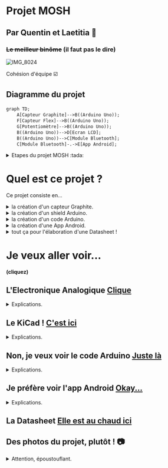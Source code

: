 # Projet MOSH
## Par Quentin et Laetitia 🥇
### ~~Le meilleur binôme~~ (il faut pas le dire) 

![IMG_8024](https://github.com/MOSH-Insa-Toulouse/2023-2024-LEROI-FABRE/assets/159795025/75c8a517-8a90-4ea4-baef-abd0838ea5a8)

Cohésion d'équipe ☑️
## Diagramme du projet
```mermaid
graph TD;
    A[Capteur Graphite]-->B((Arduino Uno));
    F[Capteur Flex]-->B((Arduino Uno));
    G[Potentiomètre]-->B((Arduino Uno));
    B((Arduino Uno))-->D[Ecran LCD];
    B((Arduino Uno))-->C[Module Bluetooth];
    C[Module Bluetooth]-.->E[App Android];

```

<details>
<summary>  Etapes du projet MOSH :tada:  </summary>
  
  - [x] Attribution des inputs de l'arduino aux différents capteurs
  - [X] Electronique Analogique
  - [x] Schématique KiCad  
  - [x] Routage KiCad
  - [x] Impression du cricuit
  - [x] Percage
  - [X] Montage des capteurs sur le circuit imprimé (par Cathy, MERCIII)
  - [X] Code Arduino
  - [X] App Android
  - [X] Création du banc de test
  - [X] Création de la datasheet
        
</details>


# Quel est ce projet ?

Ce projet consiste en...

<details>
<summary> la création d'un capteur Graphite. </summary>
Un capteur graphite, c'est tout simplement un morceau de papier où l'on colorie une zone à l'aide d'un crayon à papier. Il permet de mesurer des variations de résistance lorqu'on le déforme. Voici la forme de capteur que nous utilisons : 

![IMG_8024](https://github.com/MOSH-Insa-Toulouse/2023-2024-LEROI-FABRE/blob/main/Images/Jauge_Contrainte_A_Imprimer.png)
</details>

<details>
<summary> la création d'un shield Arduino. </summary>
Cela permet d'effectuer les acquisitions des données envoyées par notre capteur (des variations de tensions que nous pouvons traduire en résistance !). 
Nous y implémenterons également un capteur Flex dont voici la datasheet : (insérer la datasheet), un écran LCD pour afficher les données du capteur graphite ou du capteur flex, un potentiomètre qui permettra à l'utilisateur de naviguer dans un menu qui permet d'afficher les données du capteur graphite ou du capteur flex, un potentiomètre numérique qui permettra d'ajuster une résistance pour la maniulation des données du capteur graphite,... 

Pour cela, il nous faut créer le shield sous KiCad, le faire imprimer, percer le trous, et y monter nos capteurs.
</details>

<details>
<summary> la création d'un code Arduino. </summary>
Le code permettra de commander le microcontrôleur Arduino Uno : gestion des données, commnication Bluetooth (voir App android), choix de la résistance du potentiomètre numérique, affichage sur l'écran LCD...
</details>

<details>
<summary> la création d'une App Android. </summary>
Notre projet s'accompagne également d'une App Android : grâce à la communication Bluetooth, nous pouvons afficher sur un smartphone des graphiques des données enregistrées par nos deux capteurs. Nous créons l'app sur  MIT app Inventor (https://community.appinventor.mit.edu/).
</details>

<details>
<summary> tout ça pour l'élaboration d'une Datasheet ! </summary>
L'objectif final, le graal du projet, c'est de rédiger une datasheet du cpateur Graphite. Le banc de test et notre code arduino nous ont permis de réaliser toutes les mesures. 
</details>

# Je veux aller voir...
 __(cliquez)__ 

## L'Electronique Analogique  [Clique](https://github.com/MOSH-Insa-Toulouse/2023-2024-LEROI-FABRE/tree/main/LTSpice%20-%20Electronique%20Analogique)
<details>
<summary> Explications. </summary>
    
Vous trouverez dans ce dossier le circuit analogique du capteur graphite. Il y a un amplificateur transimpédance et un filtre qui permettent d'obtenir un signal utilisable. En effet, le signal délivré par le capteur sans ce circuit est trop faible : il a un courant moyen de 100nA, donc il faudrait un microcontrôleur très précis pour pouvoir détecter des variations sur ce signal. C'est pourquoi nous l'amplifions. 

Les filtres sont nécessaires afin d'élminer les fréquences 50Hz dans lesquelles nos environnements sont baignés (à cause du réseau électrique), et d'autres fréquences parasites.

Voici un schéma, qui est une capture d'écran de nos simulations LTSpice : 
![IMG_8024](https://github.com/MOSH-Insa-Toulouse/2023-2024-LEROI-FABRE/blob/main/Images/LTSpice)


Les parties qui servent à filtrer sont dans les rectangles :
- le rectangle vert, avec une capacité de 100n, sert à filtrer le signal d'entrée. C'est un filtre passe-bas. Sa fréquence de transition est d'envirion 159Hz (formule f=1/(2*pi*R*C)). Il permet donc d'éliminer le bruit qui pourrait naître à l'entrée du circuit.
- le rectangle violet a une fonction similaire : c'est un filtre passe-bas, qui permet de filtrer le bruit en sortie, de fréquence de transition de 1591Hz.
- le rectangle rouge entoure le filtre passe-bas qui permet de filtrer le bruit environnant à 50Hz.

Le reste du circuit permet de réaliser l'amplifictation du signal. 

</details>

## Le KiCad ! [C'est ici](https://github.com/MOSH-Insa-Toulouse/2023-2024-LEROI-FABRE/tree/main/KiCad)

<details>
<summary> Explications. </summary>
    
Nous avons créé des empreintes KiCad pour notre capteur graphite, et pour les éléments qui ne sont pas déjà disponibles dans a librairie intégrée KiCad. Vous pouvez les retrouver dans le dossier KiCad. 

Nous avons ces contraintes pour la fabrication de nos shields : 
- largeur de routage de 0.5mm minimum.
- largeur de 0.5mm minimum entre différents routages afin d'assurer l'isolation électrique.
- nous avons élargi les pads du module bluetooth, de l'encodeur rotatoire, de l'écran OLED et des connecteurs du header à 2*2.54 (oval).
- vias de 0.8mm, cercle de 2.54mm.

Cela assure le fonctionnement du shield, et nous permet de percer les vias facilement.

| :exclamation:  ATTENTION CHERS COLLEGUES   |
|----------------------------------------------|

Nous avons commis des erreurs sur le fichier KiCad ! Chers ingénieurs/techniciens/instrumentateurs qui réalisez ce projet en suivant nos pas, n'oubliez pas de relier le MCP au reste du circuit !! Et n'inversez pas les pattes du LTC !!


</details>


## Non, je veux voir le code Arduino [Juste là](https://github.com/MOSH-Insa-Toulouse/2023-2024-LEROI-FABRE/tree/main/Arduino%20V2/projet_capteur) 

<details>
<summary> Explications. </summary>

Ce code a toutes ces fonctionalités :
- gère l'affichage sur l'écran OLED via une fonction.
- l'interruption DoEncodeur est réalisée à chaque fois que quelqu'un tourne l'encodeur rotatoire : l'utilisateur tourne l'encodeur, et au prochain tick de clock, linterruption sera réalisée. Elle permet d'ajouter +1 à la valeur que compte l'encodeur. Celui-ci sert à gérer le menu de l'écran OLED. Le principe est que lorsque nous tournons l'encodeur, c'est pour changer l'affichage de l'écran. Ainsi, si la valeur comptée par l'encodeur est paire nous aurons un afichage (capteur Flex), et s'il est impair, nous aurons un autre affichage (capteur graphite).
- la communication Bluetooth : nosu envoyons les données du capteur graphite ou du capteur flex à une application MIT via bluetooth. Si le module bluetooth recoit 1 de la part de l'application, c'est que l'utilisateur a appuyé sur le bouton "capteur flex". S'il recoit 2, c'est que l'utilisateur a appuyé sur "capteur graphite" dans l'app.
- la modification de la résistance du potentiomètre numérique : cela permet de calibrer le signal renvoyé par le capteur graphite.

  </details>

## Je préfère voir l'app Android [Okay...](https://github.com/MOSH-Insa-Toulouse/2023-2024-LEROI-FABRE/tree/main/App%20Android)
<details>
<summary> Explications. </summary>

Le projet s'accompagne d'une App qui fonctionne sur les téléphones android. Elle permet d'abotenir en temps réel les mesures du capteur graphite ou du capteur flex. Cela fonctionne grâce à une connexion Bluetooth. L'application est simple d'utilisation pour l'utilisateur.

Le code de l'application se fait sous [MIT App Inventor.](https://community.appinventor.mit.edu/) C'est un site gratuit simple dutilisation. Le code se fait via des blocks que l'utilisateur ajoute petit à petite, c'est très intuitif.
Voici une photo de l'application en fonctionnement :

![IMG_8024](https://github.com/MOSH-Insa-Toulouse/2023-2024-LEROI-FABRE/blob/main/Images/app.png)

</details>

## La Datasheet [Elle est au chaud ici](https://github.com/MOSH-Insa-Toulouse/2023-2024-LEROI-FABRE/tree/main/Datasheet)

## Des photos du projet, plutôt ! 📷 
<details>
<summary> Attention, époustouflant. </summary>

| :boom: BANG               |
|:----------------------------|
| Le capteur fonctionne ! On capte bien des variations quand on bouge le capteur Graphite |

![IMG_8024](https://github.com/MOSH-Insa-Toulouse/2023-2024-LEROI-FABRE/blob/main/Images/ca-marche!.png)

| :boom: BANG               |
|:----------------------------|
| Le projet, c'est aussi beaucoup de fils lors de la phase de tests ! On a nettoyé tous ces fils ensuite, et c'était tout de suite beaucoup plus clair..! |


![IMG_8024](https://github.com/MOSH-Insa-Toulouse/2023-2024-LEROI-FABRE/blob/main/Images/bcp-de-fils.png)

| :boom: BANG               |
|:----------------------------|
| Une des erreurs du fichier KiCad... |


![IMG_8024](https://github.com/MOSH-Insa-Toulouse/2023-2024-LEROI-FABRE/blob/main/Images/erreurs.png)

| :boom: BANG               |
|:----------------------------|
| N'oubliez pas de faire un poisson d'avril à votre binôme |

![IMG_8024](https://github.com/MOSH-Insa-Toulouse/2023-2024-LEROI-FABRE/blob/main/Images/poisson.png)

| :boom: BANG               |
|:----------------------------|
| Quelle belle application Android |

![IMG_8024](https://github.com/MOSH-Insa-Toulouse/2023-2024-LEROI-FABRE/blob/main/Images/app.png)

| :boom: BANG               |
|:----------------------------|
| Petit selfie de fin de projet |

![IMG_8024](https://github.com/MOSH-Insa-Toulouse/2023-2024-LEROI-FABRE/blob/main/Images/selfie.png)


| :boom: BANG               |
|:----------------------------|
| C'était un projet à en tomber par terre |

![IMG_8024](https://github.com/MOSH-Insa-Toulouse/2023-2024-LEROI-FABRE/blob/main/Images/a-en-tomber-par-terre.png)


